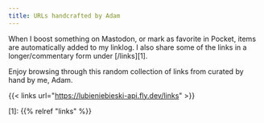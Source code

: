 ```yaml
---
title: URLs handcrafted by Adam
---
```


When I boost something on Mastodon, or mark as favorite in Pocket, items are automatically added to my linklog.
I also share some of the links in a longer/commentary form under [/links][1].

Enjoy browsing through this random collection of links from curated by hand by me, Adam.

{{< links url="https://lubieniebieski-api.fly.dev/links" >}}

[1]: {{% relref "links" %}}
